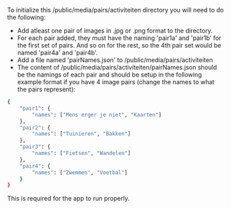 To initialize this /public/media/pairs/activiteiten directory you will need to do the following:

- Add atleast one pair of images in .jpg or .png format to the directory.
- For each pair added, they must have the naming 'pair1a' and 'pair1b' for the first set of pairs. And so on for the rest, so the 4th pair set would be named 'pair4a' and 'pair4b'.
- Add a file named 'pairNames.json' to /public/media/pairs/activiteiten
- The content of /public/media/pairs/activiteiten/pairNames.json should be the namings of each pair and should be setup in the following example format if you have 4 image pairs (change the names to what the pairs represent):

```sh
{
    "pair1": {
        "names": ["Mens erger je niet", "Kaarten"]
    },
    "pair2": {
        "names": ["Tuinieren", "Bakken"]
    },
    "pair3": {
        "names": ["Fietsen", "Wandelen"]
    },
    "pair4": {
        "names": ["Zwemmen", "Voetbal"]
    }
}
```

This is required for the app to run properly.